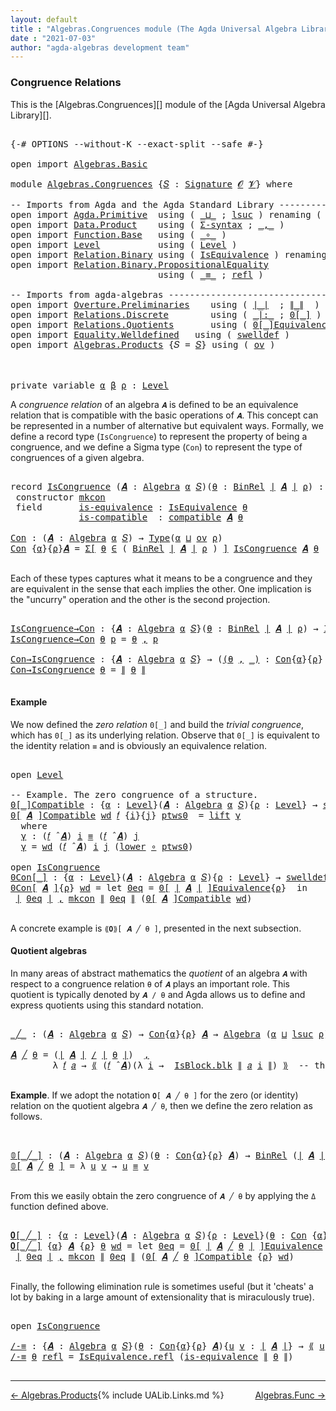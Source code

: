 ```yaml
---
layout: default
title : "Algebras.Congruences module (The Agda Universal Algebra Library)"
date : "2021-07-03"
author: "agda-algebras development team"
---
```


### <a id="congruence-relations">Congruence Relations</a>

This is the [Algebras.Congruences][] module of the [Agda Universal Algebra Library][].

<pre class="Agda">

<a id="323" class="Symbol">{-#</a> <a id="327" class="Keyword">OPTIONS</a> <a id="335" class="Pragma">--without-K</a> <a id="347" class="Pragma">--exact-split</a> <a id="361" class="Pragma">--safe</a> <a id="368" class="Symbol">#-}</a>

<a id="373" class="Keyword">open</a> <a id="378" class="Keyword">import</a> <a id="385" href="Algebras.Basic.html" class="Module">Algebras.Basic</a>

<a id="401" class="Keyword">module</a> <a id="408" href="Algebras.Congruences.html" class="Module">Algebras.Congruences</a> <a id="429" class="Symbol">{</a><a id="430" href="Algebras.Congruences.html#430" class="Bound">𝑆</a> <a id="432" class="Symbol">:</a> <a id="434" href="Algebras.Basic.html#3858" class="Function">Signature</a> <a id="444" href="Algebras.Basic.html#1130" class="Generalizable">𝓞</a> <a id="446" href="Algebras.Basic.html#1132" class="Generalizable">𝓥</a><a id="447" class="Symbol">}</a> <a id="449" class="Keyword">where</a>

<a id="456" class="Comment">-- Imports from Agda and the Agda Standard Library ------------------------------</a>
<a id="538" class="Keyword">open</a> <a id="543" class="Keyword">import</a> <a id="550" href="Agda.Primitive.html" class="Module">Agda.Primitive</a>  <a id="566" class="Keyword">using</a> <a id="572" class="Symbol">(</a> <a id="574" href="Agda.Primitive.html#810" class="Primitive Operator">_⊔_</a> <a id="578" class="Symbol">;</a> <a id="580" href="Agda.Primitive.html#780" class="Primitive">lsuc</a> <a id="585" class="Symbol">)</a> <a id="587" class="Keyword">renaming</a> <a id="596" class="Symbol">(</a> <a id="598" href="Agda.Primitive.html#326" class="Primitive">Set</a> <a id="602" class="Symbol">to</a> <a id="605" class="Primitive">Type</a> <a id="610" class="Symbol">)</a>
<a id="612" class="Keyword">open</a> <a id="617" class="Keyword">import</a> <a id="624" href="Data.Product.html" class="Module">Data.Product</a>    <a id="640" class="Keyword">using</a> <a id="646" class="Symbol">(</a> <a id="648" href="Data.Product.html#916" class="Function">Σ-syntax</a> <a id="657" class="Symbol">;</a> <a id="659" href="Agda.Builtin.Sigma.html#236" class="InductiveConstructor Operator">_,_</a> <a id="663" class="Symbol">)</a>
<a id="665" class="Keyword">open</a> <a id="670" class="Keyword">import</a> <a id="677" href="Function.Base.html" class="Module">Function.Base</a>   <a id="693" class="Keyword">using</a> <a id="699" class="Symbol">(</a> <a id="701" href="Function.Base.html#1031" class="Function Operator">_∘_</a> <a id="705" class="Symbol">)</a>
<a id="707" class="Keyword">open</a> <a id="712" class="Keyword">import</a> <a id="719" href="Level.html" class="Module">Level</a>           <a id="735" class="Keyword">using</a> <a id="741" class="Symbol">(</a> <a id="743" href="Agda.Primitive.html#597" class="Postulate">Level</a> <a id="749" class="Symbol">)</a>
<a id="751" class="Keyword">open</a> <a id="756" class="Keyword">import</a> <a id="763" href="Relation.Binary.html" class="Module">Relation.Binary</a> <a id="779" class="Keyword">using</a> <a id="785" class="Symbol">(</a> <a id="787" href="Relation.Binary.Structures.html#1522" class="Record">IsEquivalence</a> <a id="801" class="Symbol">)</a> <a id="803" class="Keyword">renaming</a> <a id="812" class="Symbol">(</a> <a id="814" href="Relation.Binary.Core.html#882" class="Function">Rel</a> <a id="818" class="Symbol">to</a> <a id="821" class="Function">BinRel</a> <a id="828" class="Symbol">)</a>
<a id="830" class="Keyword">open</a> <a id="835" class="Keyword">import</a> <a id="842" href="Relation.Binary.PropositionalEquality.html" class="Module">Relation.Binary.PropositionalEquality</a>
                            <a id="908" class="Keyword">using</a> <a id="914" class="Symbol">(</a> <a id="916" href="Agda.Builtin.Equality.html#151" class="Datatype Operator">_≡_</a> <a id="920" class="Symbol">;</a> <a id="922" href="Agda.Builtin.Equality.html#208" class="InductiveConstructor">refl</a> <a id="927" class="Symbol">)</a>

<a id="930" class="Comment">-- Imports from agda-algebras ---------------------------------------------------</a>
<a id="1012" class="Keyword">open</a> <a id="1017" class="Keyword">import</a> <a id="1024" href="Overture.Preliminaries.html" class="Module">Overture.Preliminaries</a>    <a id="1050" class="Keyword">using</a> <a id="1056" class="Symbol">(</a> <a id="1058" href="Overture.Preliminaries.html#4383" class="Function Operator">∣_∣</a>  <a id="1063" class="Symbol">;</a> <a id="1065" href="Overture.Preliminaries.html#4421" class="Function Operator">∥_∥</a>  <a id="1070" class="Symbol">)</a>
<a id="1072" class="Keyword">open</a> <a id="1077" class="Keyword">import</a> <a id="1084" href="Relations.Discrete.html" class="Module">Relations.Discrete</a>        <a id="1110" class="Keyword">using</a> <a id="1116" class="Symbol">(</a> <a id="1118" href="Relations.Discrete.html#7001" class="Function Operator">_|:_</a> <a id="1123" class="Symbol">;</a> <a id="1125" href="Relations.Discrete.html#4655" class="Function Operator">0[_]</a> <a id="1130" class="Symbol">)</a>
<a id="1132" class="Keyword">open</a> <a id="1137" class="Keyword">import</a> <a id="1144" href="Relations.Quotients.html" class="Module">Relations.Quotients</a>       <a id="1170" class="Keyword">using</a> <a id="1176" class="Symbol">(</a> <a id="1178" href="Relations.Quotients.html#7086" class="Function Operator">0[_]Equivalence</a> <a id="1194" class="Symbol">;</a> <a id="1196" href="Relations.Quotients.html#5148" class="Function Operator">_/_</a> <a id="1200" class="Symbol">;</a> <a id="1202" href="Relations.Quotients.html#5376" class="Function Operator">⟪_⟫</a> <a id="1206" class="Symbol">;</a> <a id="1208" href="Relations.Quotients.html#4667" class="Record">IsBlock</a> <a id="1216" class="Symbol">)</a>
<a id="1218" class="Keyword">open</a> <a id="1223" class="Keyword">import</a> <a id="1230" href="Equality.Welldefined.html" class="Module">Equality.Welldefined</a>   <a id="1253" class="Keyword">using</a> <a id="1259" class="Symbol">(</a> <a id="1261" href="Equality.Welldefined.html#2646" class="Function">swelldef</a> <a id="1270" class="Symbol">)</a>
<a id="1272" class="Keyword">open</a> <a id="1277" class="Keyword">import</a> <a id="1284" href="Algebras.Products.html" class="Module">Algebras.Products</a> <a id="1302" class="Symbol">{</a><a id="1303" class="Argument">𝑆</a> <a id="1305" class="Symbol">=</a> <a id="1307" href="Algebras.Congruences.html#430" class="Bound">𝑆</a><a id="1308" class="Symbol">}</a> <a id="1310" class="Keyword">using</a> <a id="1316" class="Symbol">(</a> <a id="1318" href="Algebras.Products.html#3135" class="Function">ov</a> <a id="1321" class="Symbol">)</a>



<a id="1326" class="Keyword">private</a> <a id="1334" class="Keyword">variable</a> <a id="1343" href="Algebras.Congruences.html#1343" class="Generalizable">α</a> <a id="1345" href="Algebras.Congruences.html#1345" class="Generalizable">β</a> <a id="1347" href="Algebras.Congruences.html#1347" class="Generalizable">ρ</a> <a id="1349" class="Symbol">:</a> <a id="1351" href="Agda.Primitive.html#597" class="Postulate">Level</a>
</pre>

A *congruence relation* of an algebra `𝑨` is defined to be an equivalence relation that is compatible with the basic operations of `𝑨`.  This concept can be represented in a number of alternative but equivalent ways.
Formally, we define a record type (`IsCongruence`) to represent the property of being a congruence, and we define a Sigma type (`Con`) to represent the type of congruences of a given algebra.

<pre class="Agda">

<a id="1793" class="Keyword">record</a> <a id="IsCongruence"></a><a id="1800" href="Algebras.Congruences.html#1800" class="Record">IsCongruence</a> <a id="1813" class="Symbol">(</a><a id="1814" href="Algebras.Congruences.html#1814" class="Bound">𝑨</a> <a id="1816" class="Symbol">:</a> <a id="1818" href="Algebras.Basic.html#6222" class="Function">Algebra</a> <a id="1826" href="Algebras.Congruences.html#1343" class="Generalizable">α</a> <a id="1828" href="Algebras.Congruences.html#430" class="Bound">𝑆</a><a id="1829" class="Symbol">)(</a><a id="1831" href="Algebras.Congruences.html#1831" class="Bound">θ</a> <a id="1833" class="Symbol">:</a> <a id="1835" href="Algebras.Congruences.html#821" class="Function">BinRel</a> <a id="1842" href="Overture.Preliminaries.html#4383" class="Function Operator">∣</a> <a id="1844" href="Algebras.Congruences.html#1814" class="Bound">𝑨</a> <a id="1846" href="Overture.Preliminaries.html#4383" class="Function Operator">∣</a> <a id="1848" href="Algebras.Congruences.html#1347" class="Generalizable">ρ</a><a id="1849" class="Symbol">)</a> <a id="1851" class="Symbol">:</a> <a id="1853" href="Algebras.Congruences.html#605" class="Primitive">Type</a><a id="1857" class="Symbol">(</a><a id="1858" href="Algebras.Products.html#3135" class="Function">ov</a> <a id="1861" href="Algebras.Congruences.html#1848" class="Bound">ρ</a> <a id="1863" href="Agda.Primitive.html#810" class="Primitive Operator">⊔</a> <a id="1865" href="Algebras.Congruences.html#1826" class="Bound">α</a><a id="1866" class="Symbol">)</a>  <a id="1869" class="Keyword">where</a>
 <a id="1876" class="Keyword">constructor</a> <a id="mkcon"></a><a id="1888" href="Algebras.Congruences.html#1888" class="InductiveConstructor">mkcon</a>
 <a id="1895" class="Keyword">field</a>       <a id="IsCongruence.is-equivalence"></a><a id="1907" href="Algebras.Congruences.html#1907" class="Field">is-equivalence</a> <a id="1922" class="Symbol">:</a> <a id="1924" href="Relation.Binary.Structures.html#1522" class="Record">IsEquivalence</a> <a id="1938" href="Algebras.Congruences.html#1831" class="Bound">θ</a>
             <a id="IsCongruence.is-compatible"></a><a id="1953" href="Algebras.Congruences.html#1953" class="Field">is-compatible</a>  <a id="1968" class="Symbol">:</a> <a id="1970" href="Algebras.Basic.html#12408" class="Function">compatible</a> <a id="1981" href="Algebras.Congruences.html#1814" class="Bound">𝑨</a> <a id="1983" href="Algebras.Congruences.html#1831" class="Bound">θ</a>

<a id="Con"></a><a id="1986" href="Algebras.Congruences.html#1986" class="Function">Con</a> <a id="1990" class="Symbol">:</a> <a id="1992" class="Symbol">(</a><a id="1993" href="Algebras.Congruences.html#1993" class="Bound">𝑨</a> <a id="1995" class="Symbol">:</a> <a id="1997" href="Algebras.Basic.html#6222" class="Function">Algebra</a> <a id="2005" href="Algebras.Congruences.html#1343" class="Generalizable">α</a> <a id="2007" href="Algebras.Congruences.html#430" class="Bound">𝑆</a><a id="2008" class="Symbol">)</a> <a id="2010" class="Symbol">→</a> <a id="2012" href="Algebras.Congruences.html#605" class="Primitive">Type</a><a id="2016" class="Symbol">(</a><a id="2017" href="Algebras.Congruences.html#1343" class="Generalizable">α</a> <a id="2019" href="Agda.Primitive.html#810" class="Primitive Operator">⊔</a> <a id="2021" href="Algebras.Products.html#3135" class="Function">ov</a> <a id="2024" href="Algebras.Congruences.html#1347" class="Generalizable">ρ</a><a id="2025" class="Symbol">)</a>
<a id="2027" href="Algebras.Congruences.html#1986" class="Function">Con</a> <a id="2031" class="Symbol">{</a><a id="2032" href="Algebras.Congruences.html#2032" class="Bound">α</a><a id="2033" class="Symbol">}{</a><a id="2035" href="Algebras.Congruences.html#2035" class="Bound">ρ</a><a id="2036" class="Symbol">}</a><a id="2037" href="Algebras.Congruences.html#2037" class="Bound">𝑨</a> <a id="2039" class="Symbol">=</a> <a id="2041" href="Data.Product.html#916" class="Function">Σ[</a> <a id="2044" href="Algebras.Congruences.html#2044" class="Bound">θ</a> <a id="2046" href="Data.Product.html#916" class="Function">∈</a> <a id="2048" class="Symbol">(</a> <a id="2050" href="Algebras.Congruences.html#821" class="Function">BinRel</a> <a id="2057" href="Overture.Preliminaries.html#4383" class="Function Operator">∣</a> <a id="2059" href="Algebras.Congruences.html#2037" class="Bound">𝑨</a> <a id="2061" href="Overture.Preliminaries.html#4383" class="Function Operator">∣</a> <a id="2063" href="Algebras.Congruences.html#2035" class="Bound">ρ</a> <a id="2065" class="Symbol">)</a> <a id="2067" href="Data.Product.html#916" class="Function">]</a> <a id="2069" href="Algebras.Congruences.html#1800" class="Record">IsCongruence</a> <a id="2082" href="Algebras.Congruences.html#2037" class="Bound">𝑨</a> <a id="2084" href="Algebras.Congruences.html#2044" class="Bound">θ</a>

</pre>

Each of these types captures what it means to be a congruence and they are equivalent in the sense that each implies the other. One implication is the "uncurry" operation and the other is the second projection.

<pre class="Agda">

<a id="IsCongruence→Con"></a><a id="2325" href="Algebras.Congruences.html#2325" class="Function">IsCongruence→Con</a> <a id="2342" class="Symbol">:</a> <a id="2344" class="Symbol">{</a><a id="2345" href="Algebras.Congruences.html#2345" class="Bound">𝑨</a> <a id="2347" class="Symbol">:</a> <a id="2349" href="Algebras.Basic.html#6222" class="Function">Algebra</a> <a id="2357" href="Algebras.Congruences.html#1343" class="Generalizable">α</a> <a id="2359" href="Algebras.Congruences.html#430" class="Bound">𝑆</a><a id="2360" class="Symbol">}(</a><a id="2362" href="Algebras.Congruences.html#2362" class="Bound">θ</a> <a id="2364" class="Symbol">:</a> <a id="2366" href="Algebras.Congruences.html#821" class="Function">BinRel</a> <a id="2373" href="Overture.Preliminaries.html#4383" class="Function Operator">∣</a> <a id="2375" href="Algebras.Congruences.html#2345" class="Bound">𝑨</a> <a id="2377" href="Overture.Preliminaries.html#4383" class="Function Operator">∣</a> <a id="2379" href="Algebras.Congruences.html#1347" class="Generalizable">ρ</a><a id="2380" class="Symbol">)</a> <a id="2382" class="Symbol">→</a> <a id="2384" href="Algebras.Congruences.html#1800" class="Record">IsCongruence</a> <a id="2397" href="Algebras.Congruences.html#2345" class="Bound">𝑨</a> <a id="2399" href="Algebras.Congruences.html#2362" class="Bound">θ</a> <a id="2401" class="Symbol">→</a> <a id="2403" href="Algebras.Congruences.html#1986" class="Function">Con</a> <a id="2407" href="Algebras.Congruences.html#2345" class="Bound">𝑨</a>
<a id="2409" href="Algebras.Congruences.html#2325" class="Function">IsCongruence→Con</a> <a id="2426" href="Algebras.Congruences.html#2426" class="Bound">θ</a> <a id="2428" href="Algebras.Congruences.html#2428" class="Bound">p</a> <a id="2430" class="Symbol">=</a> <a id="2432" href="Algebras.Congruences.html#2426" class="Bound">θ</a> <a id="2434" href="Agda.Builtin.Sigma.html#236" class="InductiveConstructor Operator">,</a> <a id="2436" href="Algebras.Congruences.html#2428" class="Bound">p</a>

<a id="Con→IsCongruence"></a><a id="2439" href="Algebras.Congruences.html#2439" class="Function">Con→IsCongruence</a> <a id="2456" class="Symbol">:</a> <a id="2458" class="Symbol">{</a><a id="2459" href="Algebras.Congruences.html#2459" class="Bound">𝑨</a> <a id="2461" class="Symbol">:</a> <a id="2463" href="Algebras.Basic.html#6222" class="Function">Algebra</a> <a id="2471" href="Algebras.Congruences.html#1343" class="Generalizable">α</a> <a id="2473" href="Algebras.Congruences.html#430" class="Bound">𝑆</a><a id="2474" class="Symbol">}</a> <a id="2476" class="Symbol">→</a> <a id="2478" class="Symbol">(</a><a id="2479" href="Algebras.Congruences.html#2479" class="Bound">(</a><a id="2480" href="Algebras.Congruences.html#2480" class="Bound">θ</a> <a id="2482" href="Agda.Builtin.Sigma.html#236" class="InductiveConstructor Operator">,</a> <a id="2484" href="Algebras.Congruences.html#2479" class="Bound">_)</a> <a id="2487" class="Symbol">:</a> <a id="2489" href="Algebras.Congruences.html#1986" class="Function">Con</a><a id="2492" class="Symbol">{</a><a id="2493" href="Algebras.Congruences.html#1343" class="Generalizable">α</a><a id="2494" class="Symbol">}{</a><a id="2496" href="Algebras.Congruences.html#1347" class="Generalizable">ρ</a><a id="2497" class="Symbol">}</a> <a id="2499" href="Algebras.Congruences.html#2459" class="Bound">𝑨</a><a id="2500" class="Symbol">)</a> <a id="2502" class="Symbol">→</a> <a id="2504" href="Algebras.Congruences.html#1800" class="Record">IsCongruence</a> <a id="2517" href="Algebras.Congruences.html#2459" class="Bound">𝑨</a> <a id="2519" href="Algebras.Congruences.html#2480" class="Bound">θ</a>
<a id="2521" href="Algebras.Congruences.html#2439" class="Function">Con→IsCongruence</a> <a id="2538" href="Algebras.Congruences.html#2538" class="Bound">θ</a> <a id="2540" class="Symbol">=</a> <a id="2542" href="Overture.Preliminaries.html#4421" class="Function Operator">∥</a> <a id="2544" href="Algebras.Congruences.html#2538" class="Bound">θ</a> <a id="2546" href="Overture.Preliminaries.html#4421" class="Function Operator">∥</a>

</pre>


#### <a id="example">Example</a>

We now defined the *zero relation* `0[_]` and build the *trivial congruence*, which has `0[_]` as its underlying relation. Observe that `0[_]` is equivalent to the identity relation `≡` and is obviously an equivalence relation.

<pre class="Agda">

<a id="2839" class="Keyword">open</a> <a id="2844" href="Level.html" class="Module">Level</a>

<a id="2851" class="Comment">-- Example. The zero congruence of a structure.</a>
<a id="0[_]Compatible"></a><a id="2899" href="Algebras.Congruences.html#2899" class="Function Operator">0[_]Compatible</a> <a id="2914" class="Symbol">:</a> <a id="2916" class="Symbol">{</a><a id="2917" href="Algebras.Congruences.html#2917" class="Bound">α</a> <a id="2919" class="Symbol">:</a> <a id="2921" href="Agda.Primitive.html#597" class="Postulate">Level</a><a id="2926" class="Symbol">}(</a><a id="2928" href="Algebras.Congruences.html#2928" class="Bound">𝑨</a> <a id="2930" class="Symbol">:</a> <a id="2932" href="Algebras.Basic.html#6222" class="Function">Algebra</a> <a id="2940" href="Algebras.Congruences.html#2917" class="Bound">α</a> <a id="2942" href="Algebras.Congruences.html#430" class="Bound">𝑆</a><a id="2943" class="Symbol">){</a><a id="2945" href="Algebras.Congruences.html#2945" class="Bound">ρ</a> <a id="2947" class="Symbol">:</a> <a id="2949" href="Agda.Primitive.html#597" class="Postulate">Level</a><a id="2954" class="Symbol">}</a> <a id="2956" class="Symbol">→</a> <a id="2958" href="Equality.Welldefined.html#2646" class="Function">swelldef</a> <a id="2967" href="Algebras.Congruences.html#446" class="Bound">𝓥</a> <a id="2969" href="Algebras.Congruences.html#2917" class="Bound">α</a> <a id="2971" class="Symbol">→</a> <a id="2973" class="Symbol">(</a><a id="2974" href="Algebras.Congruences.html#2974" class="Bound">𝑓</a> <a id="2976" class="Symbol">:</a> <a id="2978" href="Overture.Preliminaries.html#4383" class="Function Operator">∣</a> <a id="2980" href="Algebras.Congruences.html#430" class="Bound">𝑆</a> <a id="2982" href="Overture.Preliminaries.html#4383" class="Function Operator">∣</a><a id="2983" class="Symbol">)</a> <a id="2985" class="Symbol">→</a> <a id="2987" class="Symbol">(</a><a id="2988" href="Algebras.Congruences.html#2974" class="Bound">𝑓</a> <a id="2990" href="Algebras.Basic.html#9397" class="Function Operator">̂</a> <a id="2992" href="Algebras.Congruences.html#2928" class="Bound">𝑨</a><a id="2993" class="Symbol">)</a> <a id="2995" href="Relations.Discrete.html#7001" class="Function Operator">|:</a> <a id="2998" class="Symbol">(</a><a id="2999" href="Relations.Discrete.html#4655" class="Function Operator">0[</a> <a id="3002" href="Overture.Preliminaries.html#4383" class="Function Operator">∣</a> <a id="3004" href="Algebras.Congruences.html#2928" class="Bound">𝑨</a> <a id="3006" href="Overture.Preliminaries.html#4383" class="Function Operator">∣</a> <a id="3008" href="Relations.Discrete.html#4655" class="Function Operator">]</a><a id="3009" class="Symbol">{</a><a id="3010" href="Algebras.Congruences.html#2945" class="Bound">ρ</a><a id="3011" class="Symbol">})</a>
<a id="3014" href="Algebras.Congruences.html#2899" class="Function Operator">0[</a> <a id="3017" href="Algebras.Congruences.html#3017" class="Bound">𝑨</a> <a id="3019" href="Algebras.Congruences.html#2899" class="Function Operator">]Compatible</a> <a id="3031" href="Algebras.Congruences.html#3031" class="Bound">wd</a> <a id="3034" href="Algebras.Congruences.html#3034" class="Bound">𝑓</a> <a id="3036" class="Symbol">{</a><a id="3037" href="Algebras.Congruences.html#3037" class="Bound">i</a><a id="3038" class="Symbol">}{</a><a id="3040" href="Algebras.Congruences.html#3040" class="Bound">j</a><a id="3041" class="Symbol">}</a> <a id="3043" href="Algebras.Congruences.html#3043" class="Bound">ptws0</a>  <a id="3050" class="Symbol">=</a> <a id="3052" href="Level.html#457" class="InductiveConstructor">lift</a> <a id="3057" href="Algebras.Congruences.html#3069" class="Function">γ</a>
  <a id="3061" class="Keyword">where</a>
  <a id="3069" href="Algebras.Congruences.html#3069" class="Function">γ</a> <a id="3071" class="Symbol">:</a> <a id="3073" class="Symbol">(</a><a id="3074" href="Algebras.Congruences.html#3034" class="Bound">𝑓</a> <a id="3076" href="Algebras.Basic.html#9397" class="Function Operator">̂</a> <a id="3078" href="Algebras.Congruences.html#3017" class="Bound">𝑨</a><a id="3079" class="Symbol">)</a> <a id="3081" href="Algebras.Congruences.html#3037" class="Bound">i</a> <a id="3083" href="Agda.Builtin.Equality.html#151" class="Datatype Operator">≡</a> <a id="3085" class="Symbol">(</a><a id="3086" href="Algebras.Congruences.html#3034" class="Bound">𝑓</a> <a id="3088" href="Algebras.Basic.html#9397" class="Function Operator">̂</a> <a id="3090" href="Algebras.Congruences.html#3017" class="Bound">𝑨</a><a id="3091" class="Symbol">)</a> <a id="3093" href="Algebras.Congruences.html#3040" class="Bound">j</a>
  <a id="3097" href="Algebras.Congruences.html#3069" class="Function">γ</a> <a id="3099" class="Symbol">=</a> <a id="3101" href="Algebras.Congruences.html#3031" class="Bound">wd</a> <a id="3104" class="Symbol">(</a><a id="3105" href="Algebras.Congruences.html#3034" class="Bound">𝑓</a> <a id="3107" href="Algebras.Basic.html#9397" class="Function Operator">̂</a> <a id="3109" href="Algebras.Congruences.html#3017" class="Bound">𝑨</a><a id="3110" class="Symbol">)</a> <a id="3112" href="Algebras.Congruences.html#3037" class="Bound">i</a> <a id="3114" href="Algebras.Congruences.html#3040" class="Bound">j</a> <a id="3116" class="Symbol">(</a><a id="3117" href="Level.html#470" class="Field">lower</a> <a id="3123" href="Function.Base.html#1031" class="Function Operator">∘</a> <a id="3125" href="Algebras.Congruences.html#3043" class="Bound">ptws0</a><a id="3130" class="Symbol">)</a>

<a id="3133" class="Keyword">open</a> <a id="3138" href="Algebras.Congruences.html#1800" class="Module">IsCongruence</a>
<a id="0Con[_]"></a><a id="3151" href="Algebras.Congruences.html#3151" class="Function Operator">0Con[_]</a> <a id="3159" class="Symbol">:</a> <a id="3161" class="Symbol">{</a><a id="3162" href="Algebras.Congruences.html#3162" class="Bound">α</a> <a id="3164" class="Symbol">:</a> <a id="3166" href="Agda.Primitive.html#597" class="Postulate">Level</a><a id="3171" class="Symbol">}(</a><a id="3173" href="Algebras.Congruences.html#3173" class="Bound">𝑨</a> <a id="3175" class="Symbol">:</a> <a id="3177" href="Algebras.Basic.html#6222" class="Function">Algebra</a> <a id="3185" href="Algebras.Congruences.html#3162" class="Bound">α</a> <a id="3187" href="Algebras.Congruences.html#430" class="Bound">𝑆</a><a id="3188" class="Symbol">){</a><a id="3190" href="Algebras.Congruences.html#3190" class="Bound">ρ</a> <a id="3192" class="Symbol">:</a> <a id="3194" href="Agda.Primitive.html#597" class="Postulate">Level</a><a id="3199" class="Symbol">}</a> <a id="3201" class="Symbol">→</a> <a id="3203" href="Equality.Welldefined.html#2646" class="Function">swelldef</a> <a id="3212" href="Algebras.Congruences.html#446" class="Bound">𝓥</a> <a id="3214" href="Algebras.Congruences.html#3162" class="Bound">α</a> <a id="3216" class="Symbol">→</a> <a id="3218" href="Algebras.Congruences.html#1986" class="Function">Con</a><a id="3221" class="Symbol">{</a><a id="3222" href="Algebras.Congruences.html#3162" class="Bound">α</a><a id="3223" class="Symbol">}{</a><a id="3225" href="Algebras.Congruences.html#3162" class="Bound">α</a> <a id="3227" href="Agda.Primitive.html#810" class="Primitive Operator">⊔</a> <a id="3229" href="Algebras.Congruences.html#3190" class="Bound">ρ</a><a id="3230" class="Symbol">}</a>  <a id="3233" href="Algebras.Congruences.html#3173" class="Bound">𝑨</a>
<a id="3235" href="Algebras.Congruences.html#3151" class="Function Operator">0Con[</a> <a id="3241" href="Algebras.Congruences.html#3241" class="Bound">𝑨</a> <a id="3243" href="Algebras.Congruences.html#3151" class="Function Operator">]</a><a id="3244" class="Symbol">{</a><a id="3245" href="Algebras.Congruences.html#3245" class="Bound">ρ</a><a id="3246" class="Symbol">}</a> <a id="3248" href="Algebras.Congruences.html#3248" class="Bound">wd</a> <a id="3251" class="Symbol">=</a> <a id="3253" class="Keyword">let</a> <a id="3257" href="Algebras.Congruences.html#3257" class="Bound">0eq</a> <a id="3261" class="Symbol">=</a> <a id="3263" href="Relations.Quotients.html#7086" class="Function Operator">0[</a> <a id="3266" href="Overture.Preliminaries.html#4383" class="Function Operator">∣</a> <a id="3268" href="Algebras.Congruences.html#3241" class="Bound">𝑨</a> <a id="3270" href="Overture.Preliminaries.html#4383" class="Function Operator">∣</a> <a id="3272" href="Relations.Quotients.html#7086" class="Function Operator">]Equivalence</a><a id="3284" class="Symbol">{</a><a id="3285" href="Algebras.Congruences.html#3245" class="Bound">ρ</a><a id="3286" class="Symbol">}</a>  <a id="3289" class="Keyword">in</a>
 <a id="3293" href="Overture.Preliminaries.html#4383" class="Function Operator">∣</a> <a id="3295" href="Algebras.Congruences.html#3257" class="Bound">0eq</a> <a id="3299" href="Overture.Preliminaries.html#4383" class="Function Operator">∣</a> <a id="3301" href="Agda.Builtin.Sigma.html#236" class="InductiveConstructor Operator">,</a> <a id="3303" href="Algebras.Congruences.html#1888" class="InductiveConstructor">mkcon</a> <a id="3309" href="Overture.Preliminaries.html#4421" class="Function Operator">∥</a> <a id="3311" href="Algebras.Congruences.html#3257" class="Bound">0eq</a> <a id="3315" href="Overture.Preliminaries.html#4421" class="Function Operator">∥</a> <a id="3317" class="Symbol">(</a><a id="3318" href="Algebras.Congruences.html#2899" class="Function Operator">0[</a> <a id="3321" href="Algebras.Congruences.html#3241" class="Bound">𝑨</a> <a id="3323" href="Algebras.Congruences.html#2899" class="Function Operator">]Compatible</a> <a id="3335" href="Algebras.Congruences.html#3248" class="Bound">wd</a><a id="3337" class="Symbol">)</a>

</pre>


A concrete example is `⟪𝟎⟫[ 𝑨 ╱ θ ]`, presented in the next subsection.


#### <a id="quotient-algebras">Quotient algebras</a>

In many areas of abstract mathematics the *quotient* of an algebra `𝑨` with respect to a congruence relation `θ` of `𝑨` plays an important role. This quotient is typically denoted by `𝑨 / θ` and Agda allows us to define and express quotients using this standard notation.

<pre class="Agda">

<a id="_╱_"></a><a id="3768" href="Algebras.Congruences.html#3768" class="Function Operator">_╱_</a> <a id="3772" class="Symbol">:</a> <a id="3774" class="Symbol">(</a><a id="3775" href="Algebras.Congruences.html#3775" class="Bound">𝑨</a> <a id="3777" class="Symbol">:</a> <a id="3779" href="Algebras.Basic.html#6222" class="Function">Algebra</a> <a id="3787" href="Algebras.Congruences.html#1343" class="Generalizable">α</a> <a id="3789" href="Algebras.Congruences.html#430" class="Bound">𝑆</a><a id="3790" class="Symbol">)</a> <a id="3792" class="Symbol">→</a> <a id="3794" href="Algebras.Congruences.html#1986" class="Function">Con</a><a id="3797" class="Symbol">{</a><a id="3798" href="Algebras.Congruences.html#1343" class="Generalizable">α</a><a id="3799" class="Symbol">}{</a><a id="3801" href="Algebras.Congruences.html#1347" class="Generalizable">ρ</a><a id="3802" class="Symbol">}</a> <a id="3804" href="Algebras.Congruences.html#3775" class="Bound">𝑨</a> <a id="3806" class="Symbol">→</a> <a id="3808" href="Algebras.Basic.html#6222" class="Function">Algebra</a> <a id="3816" class="Symbol">(</a><a id="3817" href="Algebras.Congruences.html#1343" class="Generalizable">α</a> <a id="3819" href="Agda.Primitive.html#810" class="Primitive Operator">⊔</a> <a id="3821" href="Agda.Primitive.html#780" class="Primitive">lsuc</a> <a id="3826" href="Algebras.Congruences.html#1347" class="Generalizable">ρ</a><a id="3827" class="Symbol">)</a> <a id="3829" href="Algebras.Congruences.html#430" class="Bound">𝑆</a>

<a id="3832" href="Algebras.Congruences.html#3832" class="Bound">𝑨</a> <a id="3834" href="Algebras.Congruences.html#3768" class="Function Operator">╱</a> <a id="3836" href="Algebras.Congruences.html#3836" class="Bound">θ</a> <a id="3838" class="Symbol">=</a> <a id="3840" class="Symbol">(</a><a id="3841" href="Overture.Preliminaries.html#4383" class="Function Operator">∣</a> <a id="3843" href="Algebras.Congruences.html#3832" class="Bound">𝑨</a> <a id="3845" href="Overture.Preliminaries.html#4383" class="Function Operator">∣</a> <a id="3847" href="Relations.Quotients.html#5148" class="Function Operator">/</a> <a id="3849" href="Overture.Preliminaries.html#4383" class="Function Operator">∣</a> <a id="3851" href="Algebras.Congruences.html#3836" class="Bound">θ</a> <a id="3853" href="Overture.Preliminaries.html#4383" class="Function Operator">∣</a><a id="3854" class="Symbol">)</a>  <a id="3857" href="Agda.Builtin.Sigma.html#236" class="InductiveConstructor Operator">,</a>                                  <a id="3892" class="Comment">-- the domain of the quotient algebra</a>
        <a id="3938" class="Symbol">λ</a> <a id="3940" href="Algebras.Congruences.html#3940" class="Bound">𝑓</a> <a id="3942" href="Algebras.Congruences.html#3942" class="Bound">𝑎</a> <a id="3944" class="Symbol">→</a> <a id="3946" href="Relations.Quotients.html#5376" class="Function Operator">⟪</a> <a id="3948" class="Symbol">(</a><a id="3949" href="Algebras.Congruences.html#3940" class="Bound">𝑓</a> <a id="3951" href="Algebras.Basic.html#9397" class="Function Operator">̂</a> <a id="3953" href="Algebras.Congruences.html#3832" class="Bound">𝑨</a><a id="3954" class="Symbol">)(λ</a> <a id="3958" href="Algebras.Congruences.html#3958" class="Bound">i</a> <a id="3960" class="Symbol">→</a>  <a id="3963" href="Relations.Quotients.html#4782" class="Field">IsBlock.blk</a> <a id="3975" href="Overture.Preliminaries.html#4421" class="Function Operator">∥</a> <a id="3977" href="Algebras.Congruences.html#3942" class="Bound">𝑎</a> <a id="3979" href="Algebras.Congruences.html#3958" class="Bound">i</a> <a id="3981" href="Overture.Preliminaries.html#4421" class="Function Operator">∥</a><a id="3982" class="Symbol">)</a> <a id="3984" href="Relations.Quotients.html#5376" class="Function Operator">⟫</a>  <a id="3987" class="Comment">-- the basic operations of the quotient algebra</a>

</pre>

**Example**. If we adopt the notation `𝟎[ 𝑨 ╱ θ ]` for the zero (or identity) relation on the quotient algebra `𝑨 ╱ θ`, then we define the zero relation as follows.

<pre class="Agda">


<a id="𝟘[_╱_]"></a><a id="4229" href="Algebras.Congruences.html#4229" class="Function Operator">𝟘[_╱_]</a> <a id="4236" class="Symbol">:</a> <a id="4238" class="Symbol">(</a><a id="4239" href="Algebras.Congruences.html#4239" class="Bound">𝑨</a> <a id="4241" class="Symbol">:</a> <a id="4243" href="Algebras.Basic.html#6222" class="Function">Algebra</a> <a id="4251" href="Algebras.Congruences.html#1343" class="Generalizable">α</a> <a id="4253" href="Algebras.Congruences.html#430" class="Bound">𝑆</a><a id="4254" class="Symbol">)(</a><a id="4256" href="Algebras.Congruences.html#4256" class="Bound">θ</a> <a id="4258" class="Symbol">:</a> <a id="4260" href="Algebras.Congruences.html#1986" class="Function">Con</a><a id="4263" class="Symbol">{</a><a id="4264" href="Algebras.Congruences.html#1343" class="Generalizable">α</a><a id="4265" class="Symbol">}{</a><a id="4267" href="Algebras.Congruences.html#1347" class="Generalizable">ρ</a><a id="4268" class="Symbol">}</a> <a id="4270" href="Algebras.Congruences.html#4239" class="Bound">𝑨</a><a id="4271" class="Symbol">)</a> <a id="4273" class="Symbol">→</a> <a id="4275" href="Algebras.Congruences.html#821" class="Function">BinRel</a> <a id="4282" class="Symbol">(</a><a id="4283" href="Overture.Preliminaries.html#4383" class="Function Operator">∣</a> <a id="4285" href="Algebras.Congruences.html#4239" class="Bound">𝑨</a> <a id="4287" href="Overture.Preliminaries.html#4383" class="Function Operator">∣</a> <a id="4289" href="Relations.Quotients.html#5148" class="Function Operator">/</a> <a id="4291" href="Overture.Preliminaries.html#4383" class="Function Operator">∣</a> <a id="4293" href="Algebras.Congruences.html#4256" class="Bound">θ</a> <a id="4295" href="Overture.Preliminaries.html#4383" class="Function Operator">∣</a><a id="4296" class="Symbol">)(</a><a id="4298" href="Algebras.Congruences.html#1343" class="Generalizable">α</a> <a id="4300" href="Agda.Primitive.html#810" class="Primitive Operator">⊔</a> <a id="4302" href="Agda.Primitive.html#780" class="Primitive">lsuc</a> <a id="4307" href="Algebras.Congruences.html#1347" class="Generalizable">ρ</a><a id="4308" class="Symbol">)</a>
<a id="4310" href="Algebras.Congruences.html#4229" class="Function Operator">𝟘[</a> <a id="4313" href="Algebras.Congruences.html#4313" class="Bound">𝑨</a> <a id="4315" href="Algebras.Congruences.html#4229" class="Function Operator">╱</a> <a id="4317" href="Algebras.Congruences.html#4317" class="Bound">θ</a> <a id="4319" href="Algebras.Congruences.html#4229" class="Function Operator">]</a> <a id="4321" class="Symbol">=</a> <a id="4323" class="Symbol">λ</a> <a id="4325" href="Algebras.Congruences.html#4325" class="Bound">u</a> <a id="4327" href="Algebras.Congruences.html#4327" class="Bound">v</a> <a id="4329" class="Symbol">→</a> <a id="4331" href="Algebras.Congruences.html#4325" class="Bound">u</a> <a id="4333" href="Agda.Builtin.Equality.html#151" class="Datatype Operator">≡</a> <a id="4335" href="Algebras.Congruences.html#4327" class="Bound">v</a>

</pre>

From this we easily obtain the zero congruence of `𝑨 ╱ θ` by applying the `Δ` function defined above.

<pre class="Agda">

<a id="𝟎[_╱_]"></a><a id="4467" href="Algebras.Congruences.html#4467" class="Function Operator">𝟎[_╱_]</a> <a id="4474" class="Symbol">:</a> <a id="4476" class="Symbol">{</a><a id="4477" href="Algebras.Congruences.html#4477" class="Bound">α</a> <a id="4479" class="Symbol">:</a> <a id="4481" href="Agda.Primitive.html#597" class="Postulate">Level</a><a id="4486" class="Symbol">}(</a><a id="4488" href="Algebras.Congruences.html#4488" class="Bound">𝑨</a> <a id="4490" class="Symbol">:</a> <a id="4492" href="Algebras.Basic.html#6222" class="Function">Algebra</a> <a id="4500" href="Algebras.Congruences.html#4477" class="Bound">α</a> <a id="4502" href="Algebras.Congruences.html#430" class="Bound">𝑆</a><a id="4503" class="Symbol">){</a><a id="4505" href="Algebras.Congruences.html#4505" class="Bound">ρ</a> <a id="4507" class="Symbol">:</a> <a id="4509" href="Agda.Primitive.html#597" class="Postulate">Level</a><a id="4514" class="Symbol">}(</a><a id="4516" href="Algebras.Congruences.html#4516" class="Bound">θ</a> <a id="4518" class="Symbol">:</a> <a id="4520" href="Algebras.Congruences.html#1986" class="Function">Con</a> <a id="4524" class="Symbol">{</a><a id="4525" href="Algebras.Congruences.html#4477" class="Bound">α</a><a id="4526" class="Symbol">}{</a><a id="4528" href="Algebras.Congruences.html#4505" class="Bound">ρ</a><a id="4529" class="Symbol">}</a><a id="4530" href="Algebras.Congruences.html#4488" class="Bound">𝑨</a><a id="4531" class="Symbol">)</a> <a id="4533" class="Symbol">→</a> <a id="4535" href="Equality.Welldefined.html#2646" class="Function">swelldef</a> <a id="4544" href="Algebras.Congruences.html#446" class="Bound">𝓥</a> <a id="4546" class="Symbol">(</a><a id="4547" href="Algebras.Congruences.html#4477" class="Bound">α</a> <a id="4549" href="Agda.Primitive.html#810" class="Primitive Operator">⊔</a> <a id="4551" href="Agda.Primitive.html#780" class="Primitive">lsuc</a> <a id="4556" href="Algebras.Congruences.html#4505" class="Bound">ρ</a><a id="4557" class="Symbol">)</a>  <a id="4560" class="Symbol">→</a> <a id="4562" href="Algebras.Congruences.html#1986" class="Function">Con</a> <a id="4566" class="Symbol">(</a><a id="4567" href="Algebras.Congruences.html#4488" class="Bound">𝑨</a> <a id="4569" href="Algebras.Congruences.html#3768" class="Function Operator">╱</a> <a id="4571" href="Algebras.Congruences.html#4516" class="Bound">θ</a><a id="4572" class="Symbol">)</a>
<a id="4574" href="Algebras.Congruences.html#4467" class="Function Operator">𝟎[_╱_]</a> <a id="4581" class="Symbol">{</a><a id="4582" href="Algebras.Congruences.html#4582" class="Bound">α</a><a id="4583" class="Symbol">}</a> <a id="4585" href="Algebras.Congruences.html#4585" class="Bound">𝑨</a> <a id="4587" class="Symbol">{</a><a id="4588" href="Algebras.Congruences.html#4588" class="Bound">ρ</a><a id="4589" class="Symbol">}</a> <a id="4591" href="Algebras.Congruences.html#4591" class="Bound">θ</a> <a id="4593" href="Algebras.Congruences.html#4593" class="Bound">wd</a> <a id="4596" class="Symbol">=</a> <a id="4598" class="Keyword">let</a> <a id="4602" href="Algebras.Congruences.html#4602" class="Bound">0eq</a> <a id="4606" class="Symbol">=</a> <a id="4608" href="Relations.Quotients.html#7086" class="Function Operator">0[</a> <a id="4611" href="Overture.Preliminaries.html#4383" class="Function Operator">∣</a> <a id="4613" href="Algebras.Congruences.html#4585" class="Bound">𝑨</a> <a id="4615" href="Algebras.Congruences.html#3768" class="Function Operator">╱</a> <a id="4617" href="Algebras.Congruences.html#4591" class="Bound">θ</a> <a id="4619" href="Overture.Preliminaries.html#4383" class="Function Operator">∣</a> <a id="4621" href="Relations.Quotients.html#7086" class="Function Operator">]Equivalence</a>  <a id="4635" class="Keyword">in</a>
 <a id="4639" href="Overture.Preliminaries.html#4383" class="Function Operator">∣</a> <a id="4641" href="Algebras.Congruences.html#4602" class="Bound">0eq</a> <a id="4645" href="Overture.Preliminaries.html#4383" class="Function Operator">∣</a> <a id="4647" href="Agda.Builtin.Sigma.html#236" class="InductiveConstructor Operator">,</a> <a id="4649" href="Algebras.Congruences.html#1888" class="InductiveConstructor">mkcon</a> <a id="4655" href="Overture.Preliminaries.html#4421" class="Function Operator">∥</a> <a id="4657" href="Algebras.Congruences.html#4602" class="Bound">0eq</a> <a id="4661" href="Overture.Preliminaries.html#4421" class="Function Operator">∥</a> <a id="4663" class="Symbol">(</a><a id="4664" href="Algebras.Congruences.html#2899" class="Function Operator">0[</a> <a id="4667" href="Algebras.Congruences.html#4585" class="Bound">𝑨</a> <a id="4669" href="Algebras.Congruences.html#3768" class="Function Operator">╱</a> <a id="4671" href="Algebras.Congruences.html#4591" class="Bound">θ</a> <a id="4673" href="Algebras.Congruences.html#2899" class="Function Operator">]Compatible</a> <a id="4685" class="Symbol">{</a><a id="4686" href="Algebras.Congruences.html#4588" class="Bound">ρ</a><a id="4687" class="Symbol">}</a> <a id="4689" href="Algebras.Congruences.html#4593" class="Bound">wd</a><a id="4691" class="Symbol">)</a>

</pre>


Finally, the following elimination rule is sometimes useful (but it 'cheats' a lot by baking in
a large amount of extensionality that is miraculously true).

<pre class="Agda">

<a id="4879" class="Keyword">open</a> <a id="4884" href="Algebras.Congruences.html#1800" class="Module">IsCongruence</a>

<a id="/-≡"></a><a id="4898" href="Algebras.Congruences.html#4898" class="Function">/-≡</a> <a id="4902" class="Symbol">:</a> <a id="4904" class="Symbol">{</a><a id="4905" href="Algebras.Congruences.html#4905" class="Bound">𝑨</a> <a id="4907" class="Symbol">:</a> <a id="4909" href="Algebras.Basic.html#6222" class="Function">Algebra</a> <a id="4917" href="Algebras.Congruences.html#1343" class="Generalizable">α</a> <a id="4919" href="Algebras.Congruences.html#430" class="Bound">𝑆</a><a id="4920" class="Symbol">}(</a><a id="4922" href="Algebras.Congruences.html#4922" class="Bound">θ</a> <a id="4924" class="Symbol">:</a> <a id="4926" href="Algebras.Congruences.html#1986" class="Function">Con</a><a id="4929" class="Symbol">{</a><a id="4930" href="Algebras.Congruences.html#1343" class="Generalizable">α</a><a id="4931" class="Symbol">}{</a><a id="4933" href="Algebras.Congruences.html#1347" class="Generalizable">ρ</a><a id="4934" class="Symbol">}</a> <a id="4936" href="Algebras.Congruences.html#4905" class="Bound">𝑨</a><a id="4937" class="Symbol">){</a><a id="4939" href="Algebras.Congruences.html#4939" class="Bound">u</a> <a id="4941" href="Algebras.Congruences.html#4941" class="Bound">v</a> <a id="4943" class="Symbol">:</a> <a id="4945" href="Overture.Preliminaries.html#4383" class="Function Operator">∣</a> <a id="4947" href="Algebras.Congruences.html#4905" class="Bound">𝑨</a> <a id="4949" href="Overture.Preliminaries.html#4383" class="Function Operator">∣</a><a id="4950" class="Symbol">}</a> <a id="4952" class="Symbol">→</a> <a id="4954" href="Relations.Quotients.html#5376" class="Function Operator">⟪</a> <a id="4956" href="Algebras.Congruences.html#4939" class="Bound">u</a> <a id="4958" href="Relations.Quotients.html#5376" class="Function Operator">⟫</a> <a id="4960" class="Symbol">{</a><a id="4961" href="Overture.Preliminaries.html#4383" class="Function Operator">∣</a> <a id="4963" href="Algebras.Congruences.html#4922" class="Bound">θ</a> <a id="4965" href="Overture.Preliminaries.html#4383" class="Function Operator">∣</a><a id="4966" class="Symbol">}</a> <a id="4968" href="Agda.Builtin.Equality.html#151" class="Datatype Operator">≡</a> <a id="4970" href="Relations.Quotients.html#5376" class="Function Operator">⟪</a> <a id="4972" href="Algebras.Congruences.html#4941" class="Bound">v</a> <a id="4974" href="Relations.Quotients.html#5376" class="Function Operator">⟫</a> <a id="4976" class="Symbol">→</a> <a id="4978" href="Overture.Preliminaries.html#4383" class="Function Operator">∣</a> <a id="4980" href="Algebras.Congruences.html#4922" class="Bound">θ</a> <a id="4982" href="Overture.Preliminaries.html#4383" class="Function Operator">∣</a> <a id="4984" href="Algebras.Congruences.html#4939" class="Bound">u</a> <a id="4986" href="Algebras.Congruences.html#4941" class="Bound">v</a>
<a id="4988" href="Algebras.Congruences.html#4898" class="Function">/-≡</a> <a id="4992" href="Algebras.Congruences.html#4992" class="Bound">θ</a> <a id="4994" href="Agda.Builtin.Equality.html#208" class="InductiveConstructor">refl</a> <a id="4999" class="Symbol">=</a> <a id="5001" href="Relation.Binary.Structures.html#1568" class="Field">IsEquivalence.refl</a> <a id="5020" class="Symbol">(</a><a id="5021" href="Algebras.Congruences.html#1907" class="Field">is-equivalence</a> <a id="5036" href="Overture.Preliminaries.html#4421" class="Function Operator">∥</a> <a id="5038" href="Algebras.Congruences.html#4992" class="Bound">θ</a> <a id="5040" href="Overture.Preliminaries.html#4421" class="Function Operator">∥</a><a id="5041" class="Symbol">)</a>

</pre>

-------------------------------------------------

<span style="float:left;">[← Algebras.Products](Algebras.Products.html)</span>
<span style="float:right;">[Algebras.Func →](Algebras.Func.html)</span>

{% include UALib.Links.md %}
